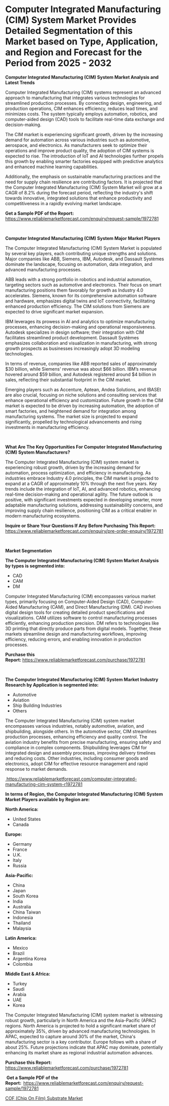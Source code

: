<p><h1>Computer Integrated Manufacturing (CIM) System Market Provides Detailed Segmentation of this Market based on Type, Application, and Region and Forecast for the Period from 2025 - 2032</h1></p><p><strong>Computer Integrated Manufacturing (CIM) System Market Analysis and Latest Trends</strong></p>
<p><p>Computer Integrated Manufacturing (CIM) systems represent an advanced approach to manufacturing that integrates various technologies for streamlined production processes. By connecting design, engineering, and production operations, CIM enhances efficiency, reduces lead times, and minimizes costs. The system typically employs automation, robotics, and computer-aided design (CAD) tools to facilitate real-time data exchange and decision-making.</p><p>The CIM market is experiencing significant growth, driven by the increasing demand for automation across various industries such as automotive, aerospace, and electronics. As manufacturers seek to optimize their operations and improve product quality, the adoption of CIM systems is expected to rise. The introduction of IoT and AI technologies further propels this growth by enabling smarter factories equipped with predictive analytics and enhanced machine learning capabilities.</p><p>Additionally, the emphasis on sustainable manufacturing practices and the need for supply chain resilience are contributing factors. It is projected that the Computer Integrated Manufacturing (CIM) System Market will grow at a CAGR of 8.2% during the forecast period, reflecting the industry's shift towards innovative, integrated solutions that enhance productivity and competitiveness in a rapidly evolving market landscape.</p></p>
<p><strong>Get a Sample PDF of the Report:&nbsp;</strong> <a href="https://www.reliablemarketforecast.com/enquiry/request-sample/1972781?utm_campaign=3511&utm_medium=2&utm_source=Github&utm_content=ia&utm_term=07042025&utm_id=computer-integrated-manufacturing-cim-system">https://www.reliablemarketforecast.com/enquiry/request-sample/1972781</a></p>
<p>&nbsp;</p>
<p><strong>Computer Integrated Manufacturing (CIM) System Major Market Players</strong></p>
<p><p>The Computer Integrated Manufacturing (CIM) System Market is populated by several key players, each contributing unique strengths and solutions. Major companies like ABB, Siemens, IBM, Autodesk, and Dassault Systèmes dominate the landscape, focusing on automation, data integration, and advanced manufacturing processes.</p><p>ABB leads with a strong portfolio in robotics and industrial automation, targeting sectors such as automotive and electronics. Their focus on smart manufacturing positions them favorably for growth as Industry 4.0 accelerates. Siemens, known for its comprehensive automation software and hardware, emphasizes digital twins and IoT connectivity, facilitating enhanced production efficiency. The CIM solutions from Siemens are expected to drive significant market expansion.</p><p>IBM leverages its prowess in AI and analytics to optimize manufacturing processes, enhancing decision-making and operational responsiveness. Autodesk specializes in design software; their integration with CIM facilitates streamlined product development. Dassault Systèmes emphasizes collaboration and visualization in manufacturing, with strong growth prospects as businesses increasingly adopt 3D modeling technologies. </p><p>In terms of revenue, companies like ABB reported sales of approximately $30 billion, while Siemens' revenue was about $66 billion. IBM’s revenue hovered around $59 billion, and Autodesk registered around $4 billion in sales, reflecting their substantial footprint in the CIM market.</p><p>Emerging players such as Accenture, Aptean, Andea Solutions, and IBASEt are also crucial, focusing on niche solutions and consulting services that enhance operational efficiency and customization. Future growth in the CIM market is expected to be driven by increasing automation, the adoption of smart factories, and heightened demand for integration among manufacturing systems. The market size is projected to expand significantly, propelled by technological advancements and rising investments in manufacturing efficiency.</p></p>
<p>&nbsp;</p>
<p><strong>What Are The Key Opportunities For Computer Integrated Manufacturing (CIM) System Manufacturers?</strong></p>
<p><p>The Computer Integrated Manufacturing (CIM) system market is experiencing robust growth, driven by the increasing demand for automation, process optimization, and efficiency in manufacturing. As industries embrace Industry 4.0 principles, the CIM market is projected to expand at a CAGR of approximately 10% through the next five years. Key trends include the integration of IoT, AI, and advanced robotics, enhancing real-time decision-making and operational agility. The future outlook is positive, with significant investments expected in developing smarter, more adaptable manufacturing solutions, addressing sustainability concerns, and improving supply chain resilience, positioning CIM as a critical enabler in modern manufacturing ecosystems.</p></p>
<p><strong>Inquire or Share Your Questions If Any Before Purchasing This Report:</strong> <a href="https://www.reliablemarketforecast.com/enquiry/pre-order-enquiry/1972781?utm_campaign=3511&utm_medium=2&utm_source=Github&utm_content=ia&utm_term=07042025&utm_id=computer-integrated-manufacturing-cim-system">https://www.reliablemarketforecast.com/enquiry/pre-order-enquiry/1972781</a></p>
<p>&nbsp;</p>
<p><strong>Market Segmentation</strong></p>
<p><strong>The Computer Integrated Manufacturing (CIM) System Market Analysis by types is segmented into:</strong></p>
<p><ul><li>CAD</li><li>CAM</li><li>DM</li></ul></p>
<p><p>Computer Integrated Manufacturing (CIM) encompasses various market types, primarily focusing on Computer-Aided Design (CAD), Computer-Aided Manufacturing (CAM), and Direct Manufacturing (DM). CAD involves digital design tools for creating detailed product specifications and visualizations. CAM utilizes software to control manufacturing processes efficiently, enhancing production precision. DM refers to technologies like 3D printing that directly produce parts from digital models. Together, these markets streamline design and manufacturing workflows, improving efficiency, reducing errors, and enabling innovation in production processes.</p></p>
<p><strong>Purchase this Report:&nbsp;</strong><a href="https://www.reliablemarketforecast.com/purchase/1972781?utm_campaign=3511&utm_medium=2&utm_source=Github&utm_content=ia&utm_term=07042025&utm_id=computer-integrated-manufacturing-cim-system">https://www.reliablemarketforecast.com/purchase/1972781</a></p>
<p>&nbsp;</p>
<p><strong>The Computer Integrated Manufacturing (CIM) System Market Industry Research by Application is segmented into:</strong></p>
<p><ul><li>Automotive</li><li>Aviation</li><li>Ship Building Industries</li><li>Others</li></ul></p>
<p><p>The Computer Integrated Manufacturing (CIM) system market encompasses various industries, notably automotive, aviation, and shipbuilding, alongside others. In the automotive sector, CIM streamlines production processes, enhancing efficiency and quality control. The aviation industry benefits from precise manufacturing, ensuring safety and compliance in complex components. Shipbuilding leverages CIM for integrated design and assembly processes, improving delivery timelines and reducing costs. Other industries, including consumer goods and electronics, adopt CIM for effective resource management and rapid response to market demands.</p></p>
<p><a href="https://www.reliablemarketforecast.com/computer-integrated-manufacturing-cim-system-r1972781?utm_campaign=3511&utm_medium=2&utm_source=Github&utm_content=ia&utm_term=07042025&utm_id=computer-integrated-manufacturing-cim-system">&nbsp;https://www.reliablemarketforecast.com/computer-integrated-manufacturing-cim-system-r1972781</a></p>
<p><strong>In terms of Region, the Computer Integrated Manufacturing (CIM) System Market Players available by Region are:</strong></p>
<p>
    <p> <strong> North America: </strong>
        <ul>
            <li>United States</li>
            <li>Canada</li>
        </ul>
        </p> 
    <p> <strong> Europe: </strong>
        <ul>
            <li>Germany</li>
            <li>France</li>
            <li>U.K.</li>
            <li>Italy</li>
            <li>Russia</li>
        </ul>
        </p> 
    <p> <strong> Asia-Pacific: </strong>
        <ul>
            <li>China</li>
            <li>Japan</li>
            <li>South Korea</li>
            <li>India</li>
            <li>Australia</li>
            <li>China Taiwan</li>
            <li>Indonesia</li>
            <li>Thailand</li>
            <li>Malaysia</li>
        </ul>
        </p> 
    <p> <strong> Latin America: </strong>
        <ul>
            <li>Mexico</li>
            <li>Brazil</li>
            <li>Argentina Korea</li>
            <li>Colombia</li>
        </ul>
        </p> 
    <p> <strong> Middle East & Africa: </strong>
        <ul>
            <li>Turkey</li>
            <li>Saudi</li>
            <li>Arabia</li>
            <li>UAE</li>
            <li>Korea</li>
        </ul>
    </p>
    </p>
<p><p>The Computer Integrated Manufacturing (CIM) system market is witnessing robust growth, particularly in North America and the Asia-Pacific (APAC) regions. North America is projected to hold a significant market share of approximately 35%, driven by advanced manufacturing technologies. In APAC, expected to capture around 30% of the market, China's manufacturing sector is a key contributor. Europe follows with a share of about 25%. Future projections indicate that APAC may dominate, potentially enhancing its market share as regional industrial automation advances.</p></p>
<p><strong>Purchase this Report: </strong><a href="https://www.reliablemarketforecast.com/purchase/1972781?utm_campaign=3511&utm_medium=2&utm_source=Github&utm_content=ia&utm_term=07042025&utm_id=computer-integrated-manufacturing-cim-system">https://www.reliablemarketforecast.com/purchase/1972781</a></p>
<p>&nbsp;<strong>Get a Sample PDF of the Report:&nbsp;&nbsp;</strong><a href="https://www.reliablemarketforecast.com/enquiry/request-sample/1972781?utm_campaign=3511&utm_medium=2&utm_source=Github&utm_content=ia&utm_term=07042025&utm_id=computer-integrated-manufacturing-cim-system">https://www.reliablemarketforecast.com/enquiry/request-sample/1972781</a></p>
<p><strong></strong></p>
<p><p><a href="https://github.com/kukolkasimo5/Market-Research-Report-List-1/blob/main/cof-chip-on-film-substrate-market.md?utm_campaign=3511&utm_medium=2&utm_source=Github&utm_content=ia&utm_term=07042025&utm_id=computer-integrated-manufacturing-cim-system">COF (Chip On Film) Substrate Market</a></p></p>
